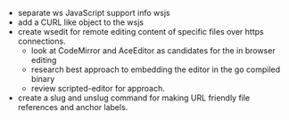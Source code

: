 
+ separate ws JavaScript support info wsjs
+ add a CURL like object to the wsjs
+ create wsedit for remote editing content of specific files over https connections.
    + look at CodeMirror and AceEditor as candidates for the in browser editing
    + research best approach to embedding the editor in the go compiled binary
    + review scripted-editor for approach.
+ create a slug and unslug command for making URL friendly file references and anchor labels.

